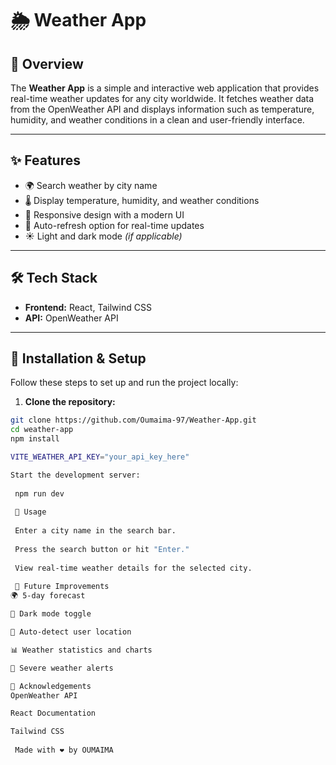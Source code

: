 # 🌦️ Weather App

## 📖 Overview

The **Weather App** is a simple and interactive web application that provides real-time weather updates for any city worldwide. It fetches weather data from the OpenWeather API and displays information such as temperature, humidity, and weather conditions in a clean and user-friendly interface.

---

## ✨ Features

- 🌍 Search weather by city name  
- 🌡️ Display temperature, humidity, and weather conditions  
- 🎨 Responsive design with a modern UI  
- 🔄 Auto-refresh option for real-time updates  
- ☀️ Light and dark mode *(if applicable)*  

---

## 🛠 Tech Stack

- **Frontend:** React, Tailwind CSS  
- **API:** OpenWeather API  

---

## 🚀 Installation & Setup

Follow these steps to set up and run the project locally:

1. **Clone the repository:**

```bash
git clone https://github.com/Oumaima-97/Weather-App.git
cd weather-app
npm install

VITE_WEATHER_API_KEY="your_api_key_here"

Start the development server:
 
 npm run dev 
 
 📌 Usage
 
 Enter a city name in the search bar.
 
 Press the search button or hit "Enter."
 
 View real-time weather details for the selected city.
 
 🔧 Future Improvements
🌍 5-day forecast

🌙 Dark mode toggle

📍 Auto-detect user location

📊 Weather statistics and charts

🔔 Severe weather alerts

🙌 Acknowledgements
OpenWeather API

React Documentation

Tailwind CSS
 
 Made with ❤️ by OUMAIMA
